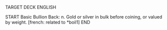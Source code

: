 TARGET DECK
ENGLISH

START
Basic
Bullion
Back: n. Gold or silver in bulk before coining, or valued by weight. [french: related to *boil1]
END
